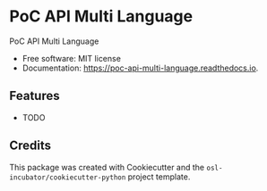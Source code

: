 # PoC API Multi Language

PoC API Multi Language


* Free software: MIT license
* Documentation: https://poc-api-multi-language.readthedocs.io.


## Features

* TODO

## Credits

This package was created with Cookiecutter and the `osl-incubator/cookiecutter-python` project template.
